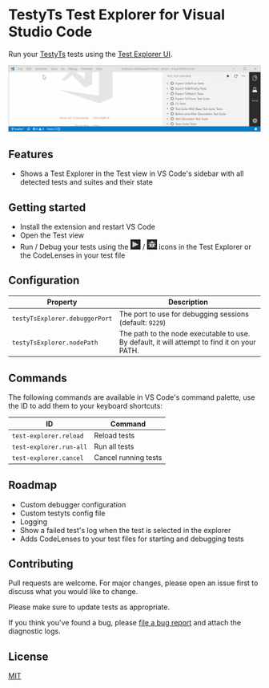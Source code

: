 # TestyTs Test Explorer for Visual Studio Code

Run your [TestyTs](https://www.npmjs.com/package/testyts) tests using the 
[Test Explorer UI](https://marketplace.visualstudio.com/items?itemName=hbenl.vscode-test-explorer).

![Screenshot](img/example.gif)

## Features

* Shows a Test Explorer in the Test view in VS Code's sidebar with all detected tests and suites and their state

## Getting started

* Install the extension and restart VS Code
* Open the Test view
* Run / Debug your tests using the ![Run](img/run.png) / ![Debug](img/debug.png) icons in the Test Explorer or the CodeLenses in your test file

## Configuration

Property                        | Description
--------------------------------|---------------------------------------------------------------
`testyTsExplorer.debuggerPort`        | The port to use for debugging sessions (default: `9229`)
`testyTsExplorer.nodePath`         | The path to the node executable to use. By default, it will attempt to find it on your PATH.


## Commands

The following commands are available in VS Code's command palette, use the ID to add them to your keyboard shortcuts:

ID                                 | Command
-----------------------------------|--------------------------------------------
`test-explorer.reload`             | Reload tests
`test-explorer.run-all`            | Run all tests
`test-explorer.cancel`             | Cancel running tests

## Roadmap

- Custom debugger configuration
- Custom testyts config file
- Logging
- Show a failed test's log when the test is selected in the explorer
- Adds CodeLenses to your test files for starting and debugging tests

## Contributing
Pull requests are welcome. For major changes, please open an issue first to discuss what you would like to change.

Please make sure to update tests as appropriate.

If you think you've found a bug, please [file a bug report](https://github.com/Testy/vscode-testyts-test-adapter/issues) and attach the diagnostic logs.

## License
[MIT](./LICENSE)